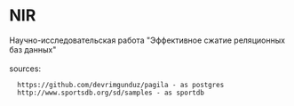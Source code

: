 # NIR
Научно-исследовательская работа "Эффективное сжатие реляционных баз данных" <br/>
<br/>
sources: <br/>
```
  https://github.com/devrimgunduz/pagila - as postgres
  http://www.sportsdb.org/sd/samples - as sportdb
```
